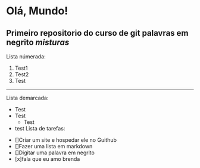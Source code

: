 # Olá, Mundo!
 Primeiro repositorio do curso de git
 palavras em __negrito__
 _*misturas*_ 
 ---
Lista númerada:
 1. Test1
 2. Test2
 3. Test
 ---
Lista demarcada:
 * Test
 * Test
    * Test
* test
Lista de tarefas:
- []Criar um site e hospedar ele no Guithub
- []Fazer uma lista em markdown
- []Digitar uma palavra em negrito
- [x]fala que eu amo brenda